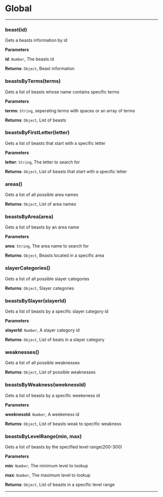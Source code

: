 # Global





* * *

### beast(id) 

Gets a beasts information by id

**Parameters**

**id**: `Number`, The beasts id

**Returns**: `Object`, Beast information


### beastsByTerms(terms) 

Gets a list of beasts whose name contains specific terms

**Parameters**

**terms**: `String`, seperating terms with spaces or an array of terms

**Returns**: `Object`, List of beasts


### beastsByFirstLetter(letter) 

Gets a list of beasts that start with a specific letter

**Parameters**

**letter**: `String`, The letter to search for

**Returns**: `Object`, List of beasts that start with a specific letter


### areas() 

Gets a list of all possible area names

**Returns**: `Object`, List of area names


### beastsByArea(area) 

Gets a list of beasts by an area name

**Parameters**

**area**: `String`, The area name to search for

**Returns**: `Object`, Beasts located in a specific area


### slayerCategories() 

Gets a list of all possible slayer categories

**Returns**: `Object`, Slayer categories


### beastsBySlayer(slayerId) 

Gets a list of beasts by a specific slayer category id

**Parameters**

**slayerId**: `Number`, A slayer category id

**Returns**: `Object`, List of beats in a slayer category


### weaknesses() 

Gets a list of all possible weaknesses

**Returns**: `Object`, List of possible weaknesses


### beastsByWeakness(weeknessId) 

Gets a list of beasts by a specific weekeness id

**Parameters**

**weeknessId**: `Number`, A weekeness id

**Returns**: `Object`, List of beasts weak to specific weakness


### beastsByLevelRange(min, max) 

Gets a list of beasts by the specified level range(200-300)

**Parameters**

**min**: `Number`, The minimum level to lookup

**max**: `Number`, The maximum level to lookup

**Returns**: `Object`, List of beasts in a specific level range



* * *










